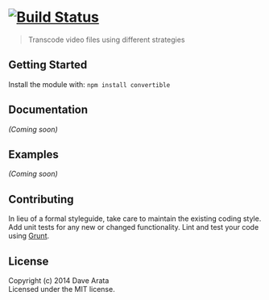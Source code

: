 #  [![Build Status](https://secure.travis-ci.org/davearata/convertible.png?branch=master)](http://travis-ci.org/davearata/convertible)

> Transcode video files using different strategies


## Getting Started

Install the module with: `npm install convertible`

## Documentation

_(Coming soon)_


## Examples

_(Coming soon)_


## Contributing

In lieu of a formal styleguide, take care to maintain the existing coding style. Add unit tests for any new or changed functionality. Lint and test your code using [Grunt](http://gruntjs.com).


## License

Copyright (c) 2014 Dave Arata  
Licensed under the MIT license.
